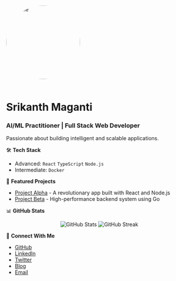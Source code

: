 <img src="https://github.com/srikanth-maganti.png" alt="Profile" width="200" height="200" style="border-radius: 50%; margin-bottom: 20px;">

# Srikanth Maganti
### AI/ML Practitioner | Full Stack Web Developer

Passionate about building intelligent and scalable applications.

🛠️ **Tech Stack**
- Advanced: `React` `TypeScript` `Node.js`
- Intermediate: `Docker`

🔭 **Featured Projects**
- [Project Alpha](https://github.com/johndoe/project-alpha) - A revolutionary app built with React and Node.js
- [Project Beta](https://github.com/johndoe/project-beta) - High-performance backend system using Go

📊 **GitHub Stats**
<p align="center">
  <img src="https://github-readme-stats.vercel.app/api?username=srikanth-maganti&show_icons=true&theme=dark" alt="GitHub Stats" />
  <img src="https://github-readme-streak-stats.herokuapp.com/?user=srikanth-maganti&theme=dark" alt="GitHub Streak" />
</p>

🤝 **Connect With Me**
- [GitHub](https://github.com/srikanth-maganti)
- [LinkedIn](https://www.linkedin.com/in/srikanth-maganti1/)
- [Twitter](https://twitter.com/johndoe)
- [Blog](https://medium.com/@srikanth-maganti)
- [Email](mailto:srikanthmaganti2004@gmail.com)
